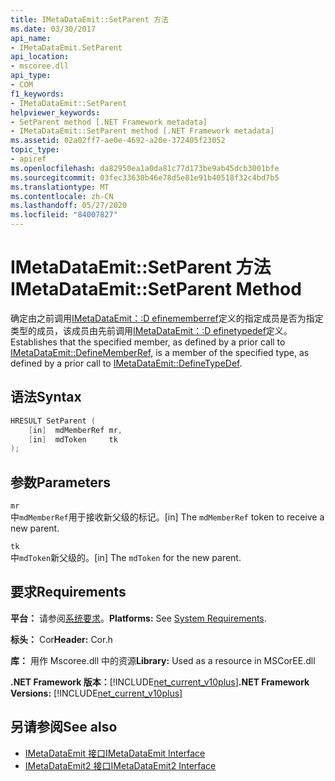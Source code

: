 ```yaml
---
title: IMetaDataEmit::SetParent 方法
ms.date: 03/30/2017
api_name:
- IMetaDataEmit.SetParent
api_location:
- mscoree.dll
api_type:
- COM
f1_keywords:
- IMetaDataEmit::SetParent
helpviewer_keywords:
- SetParent method [.NET Framework metadata]
- IMetaDataEmit::SetParent method [.NET Framework metadata]
ms.assetid: 02a02ff7-ae0e-4692-a20e-372405f23052
topic_type:
- apiref
ms.openlocfilehash: da82950ea1a0da81c77d173be9ab45dcb3001bfe
ms.sourcegitcommit: 03fec33630b46e78d5e81e91b40518f32c4bd7b5
ms.translationtype: MT
ms.contentlocale: zh-CN
ms.lasthandoff: 05/27/2020
ms.locfileid: "84007827"
---
```

# <a name="imetadataemitsetparent-method"></a><span data-ttu-id="b9b9c-102">IMetaDataEmit::SetParent 方法</span><span class="sxs-lookup"><span data-stu-id="b9b9c-102">IMetaDataEmit::SetParent Method</span></span>
<span data-ttu-id="b9b9c-103">确定由之前调用[IMetaDataEmit：:D efinememberref](../../../../docs/framework/unmanaged-api/metadata/imetadataemit-definememberref-method.md)定义的指定成员是否为指定类型的成员，该成员由先前调用[IMetaDataEmit：:D efinetypedef](imetadataemit-definetypedef-method.md)定义。</span><span class="sxs-lookup"><span data-stu-id="b9b9c-103">Establishes that the specified member, as defined by a prior call to [IMetaDataEmit::DefineMemberRef](../../../../docs/framework/unmanaged-api/metadata/imetadataemit-definememberref-method.md), is a member of the specified type, as defined by a prior call to [IMetaDataEmit::DefineTypeDef](imetadataemit-definetypedef-method.md).</span></span>  
  
## <a name="syntax"></a><span data-ttu-id="b9b9c-104">语法</span><span class="sxs-lookup"><span data-stu-id="b9b9c-104">Syntax</span></span>  
  
```cpp  
HRESULT SetParent (
    [in]  mdMemberRef mr,
    [in]  mdToken     tk
);  
```  
  
## <a name="parameters"></a><span data-ttu-id="b9b9c-105">参数</span><span class="sxs-lookup"><span data-stu-id="b9b9c-105">Parameters</span></span>  
 `mr`  
 <span data-ttu-id="b9b9c-106">中`mdMemberRef`用于接收新父级的标记。</span><span class="sxs-lookup"><span data-stu-id="b9b9c-106">[in] The `mdMemberRef` token to receive a new parent.</span></span>  
  
 `tk`  
 <span data-ttu-id="b9b9c-107">中`mdToken`新父级的。</span><span class="sxs-lookup"><span data-stu-id="b9b9c-107">[in] The `mdToken` for the new parent.</span></span>  
  
## <a name="requirements"></a><span data-ttu-id="b9b9c-108">要求</span><span class="sxs-lookup"><span data-stu-id="b9b9c-108">Requirements</span></span>  
 <span data-ttu-id="b9b9c-109">**平台：** 请参阅[系统要求](../../get-started/system-requirements.md)。</span><span class="sxs-lookup"><span data-stu-id="b9b9c-109">**Platforms:** See [System Requirements](../../get-started/system-requirements.md).</span></span>  
  
 <span data-ttu-id="b9b9c-110">**标头：** Cor</span><span class="sxs-lookup"><span data-stu-id="b9b9c-110">**Header:** Cor.h</span></span>  
  
 <span data-ttu-id="b9b9c-111">**库：** 用作 Mscoree.dll 中的资源</span><span class="sxs-lookup"><span data-stu-id="b9b9c-111">**Library:** Used as a resource in MSCorEE.dll</span></span>  
  
 <span data-ttu-id="b9b9c-112">**.NET Framework 版本：**[!INCLUDE[net_current_v10plus](../../../../includes/net-current-v10plus-md.md)]</span><span class="sxs-lookup"><span data-stu-id="b9b9c-112">**.NET Framework Versions:** [!INCLUDE[net_current_v10plus](../../../../includes/net-current-v10plus-md.md)]</span></span>  
  
## <a name="see-also"></a><span data-ttu-id="b9b9c-113">另请参阅</span><span class="sxs-lookup"><span data-stu-id="b9b9c-113">See also</span></span>

- [<span data-ttu-id="b9b9c-114">IMetaDataEmit 接口</span><span class="sxs-lookup"><span data-stu-id="b9b9c-114">IMetaDataEmit Interface</span></span>](imetadataemit-interface.md)
- [<span data-ttu-id="b9b9c-115">IMetaDataEmit2 接口</span><span class="sxs-lookup"><span data-stu-id="b9b9c-115">IMetaDataEmit2 Interface</span></span>](imetadataemit2-interface.md)
